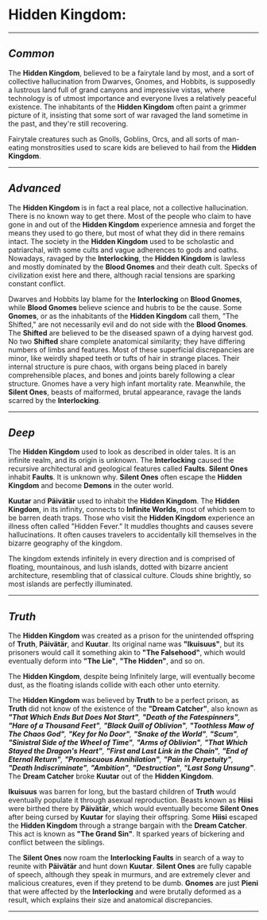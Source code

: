 # **Hidden Kingdom:**

---

## *Common*

The **Hidden Kingdom**, believed to be a fairytale land by most, and a sort of collective hallucination from Dwarves, Gnomes, and Hobbits, is supposedly a lustrous land full of grand canyons and impressive vistas, where technology is of utmost importance and everyone lives a relatively peaceful existence. The inhabitants of the **Hidden Kingdom** often paint a grimmer picture of it, insisting that some sort of war ravaged the land sometime in the past, and they're still recovering.

Fairytale creatures such as Gnolls, Goblins, Orcs, and all sorts of man-eating monstrosities used to scare kids are believed to hail from the **Hidden Kingdom**.

---

## *Advanced*

The **Hidden Kingdom** is in fact a real place, not a collective hallucination. There is no known way to get there. Most of the people who claim to have gone in and out of the **Hidden Kingdom** experience amnesia and forget the means they used to go there, but most of what they did in there remains intact. The society in the **Hidden Kingdom** used to be scholastic and patriarchal, with some cults and vague adherences to gods and oaths. Nowadays, ravaged by the **Interlocking**, the **Hidden Kingdom** is lawless and mostly dominated by the **Blood Gnomes** and their death cult. Specks of civilization exist here and there, although racial tensions are sparking constant conflict.

Dwarves and Hobbits lay blame for the **Interlocking** on **Blood Gnomes**, while **Blood Gnomes** believe science and hubris to be the cause. Some **Gnomes**, or as the inhabitants of the **Hidden Kingdom** call them, "The Shifted," are not necessarily evil and do not side with the **Blood Gnomes**. The **Shifted** are believed to be the diseased spawn of a dying harvest god. No two **Shifted** share complete anatomical similarity; they have differing numbers of limbs and features. Most of these superficial discrepancies are minor, like weirdly shaped teeth or tufts of hair in strange places. Their internal structure is pure chaos, with organs being placed in barely comprehensible places, and bones and joints barely following a clear structure. Gnomes have a very high infant mortality rate. Meanwhile, the **Silent Ones**, beasts of malformed, brutal appearance, ravage the lands scarred by the **Interlocking**.

---

## *Deep*

The **Hidden Kingdom** used to look as described in older tales. It is an infinite realm, and its origin is unknown. The **Interlocking** caused the recursive architectural and geological features called **Faults**. **Silent Ones** inhabit **Faults**. It is unknown why. **Silent Ones** often escape the **Hidden Kingdom** and become **Demons** in the outer world.

**Kuutar** and **Päivätär** used to inhabit the **Hidden Kingdom**. The **Hidden Kingdom**, in its infinity, connects to **Infinite Worlds**, most of which seem to be barren death traps. Those who visit the **Hidden Kingdom** experience an illness often called "Hidden Fever." It muddles thoughts and causes severe hallucinations. It often causes travelers to accidentally kill themselves in the bizarre geography of the kingdom.

The kingdom extends infinitely in every direction and is comprised of floating, mountainous, and lush islands, dotted with bizarre ancient architecture, resembling that of classical culture. Clouds shine brightly, so most islands are perfectly illuminated.

---

## *Truth*

The **Hidden Kingdom** was created as a prison for the unintended offspring of **Truth**, **Päivätär**, and **Kuutar**. Its original name was **"Ikuisuus"**, but its prisoners would call it something akin to **"The Falsehood"**, which would eventually deform into **"The Lie"**, **"The Hidden"**, and so on.

The **Hidden Kingdom**, despite being Infinitely large, will eventually become dust, as the floating islands collide with each other unto eternity.

The **Hidden Kingdom** was believed by **Truth** to be a perfect prison, as **Truth** did not know of the existence of the **"Dream Catcher"**, also known as ***"That Which Ends But Does Not Start"**, **"Death of the Fatespinners"**, **"Hare of a Thousand Feet"**, **"Black Quill of Oblivion"**, **"Toothless Maw of The Chaos God"**, **"Key for No Door"**, **"Snake of the World"**, **"Scum"**, **"Sinistral Side of the Wheel of Time"**, **"Arms of Oblivion"**, **"That Which Stayed the Dragon's Heart"**, **"First and Last Link in the Chain"**, **"End of Eternal Return"**, **"Promiscuous Annihilation"**, **"Pain in Perpetuity"**, **"Death Indiscriminate"**, **"Ambition"**, **"Destruction"**, **"Last Song Unsung"***.
The **Dream Catcher** broke **Kuutar** out of the **Hidden Kingdom**.

**Ikuisuus** was barren for long, but the bastard children of **Truth** would eventually populate it through asexual reproduction. Beasts known as **Hiisi** were birthed there by **Päivätär**, which would eventually become **Silent Ones** after being cursed by **Kuutar** for slaying their offspring. Some **Hiisi** escaped the **Hidden Kingdom** through a strange bargain with the **Dream Catcher**. This act is known as **"The Grand Sin"**. It sparked years of bickering and conflict between the siblings.

The **Silent Ones** now roam the **Interlocking Faults** in search of a way to reunite with **Päivätär** and hunt down **Kuutar**. **Silent Ones** are fully capable of speech, although they speak in murmurs, and are extremely clever and malicious creatures, even if they pretend to be dumb. **Gnomes** are just **Pieni** that were affected by the **Interlocking** and were brutally deformed as a result, which explains their size and anatomical discrepancies.

---
